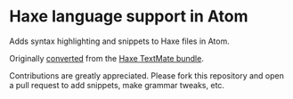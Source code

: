 # Haxe language support in Atom

Adds syntax highlighting and snippets to Haxe files in Atom.

Originally [converted](http://atom.io/docs/latest/converting-a-text-mate-bundle)
from the [Haxe TextMate bundle](https://github.com/jdonaldson/HaXe.tmbundle).

Contributions are greatly appreciated. Please fork this repository and open a
pull request to add snippets, make grammar tweaks, etc.
